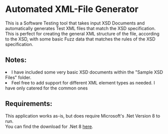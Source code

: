 # Automated XML-File Generator
This is a Software Testing tool that takes input XSD Documents and automatically generates Test XML files that match the XSD specification.
<br>
This is perfect for creating the general XML structure of the file, according to the XSD, with some basic Fuzz data that matches the rules of the XSD specification.

## Notes:
<li>I have included some very basic XSD documents within the "Sample XSD Files" folder.</li>
<li>Feel free to add support for different XML element types as needed. I have only catered for the common ones</li>

## Requirements:
This application works as-is, but does require Microsoft's .Net Version 8 to run. 
<br>
You can find the download for .Net 8 [here](https://dotnet.microsoft.com/en-us/download).